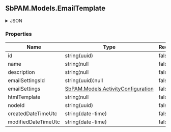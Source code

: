 
<h2 id="tocS_SbPAM.Models.EmailTemplate">SbPAM.Models.EmailTemplate</h2>

<a id="schemasbpam.models.emailtemplate"></a>
<a id="schema_SbPAM.Models.EmailTemplate"></a>
<a id="tocSsbpam.models.emailtemplate"></a>
<a id="tocssbpam.models.emailtemplate"></a>

<details><summary>JSON</summary>


```json
{
  "id": "497f6eca-6276-4993-bfeb-53cbbbba6f08",
  "name": "string",
  "description": "string",
  "emailSettingsId": "f97b605c-a258-4007-967b-14f8a52c230d",
  "emailSettings": {
    "id": "497f6eca-6276-4993-bfeb-53cbbbba6f08",
    "name": "string",
    "description": "string",
    "type": "Generic",
    "createdBy": "25a02396-1048-48f9-bf93-102d2fb7895e",
    "modifiedBy": "07ff0787-1af5-4fc4-9832-7aaeaa962a5e",
    "createdDateTimeUtc": "2019-08-24T14:15:22Z",
    "modifiedDateTimeUtc": "2019-08-24T14:15:22Z",
    "isDefault": true,
    "isDeleted": true,
    "isUserModified": true,
    "nodeId": "959356e3-6168-4a92-b4a5-b9d462be6177",
    "activityConfigurationSettings": [
      {
        "id": "497f6eca-6276-4993-bfeb-53cbbbba6f08",
        "name": "string",
        "key": "string",
        "value": "string",
        "type": "String",
        "activityConfigurationId": "e649ca68-23ab-42cb-8af5-260e01dc50d6",
        "nodeId": "959356e3-6168-4a92-b4a5-b9d462be6177",
        "createdDateTimeUtc": "2019-08-24T14:15:22Z",
        "modifiedDateTimeUtc": "2019-08-24T14:15:22Z"
      }
    ],
    "customFields": [
      {
        "id": "497f6eca-6276-4993-bfeb-53cbbbba6f08",
        "activityConfigurationId": "e649ca68-23ab-42cb-8af5-260e01dc50d6",
        "customFieldNumber": 0,
        "name": "string",
        "label": "string",
        "description": "string",
        "options": "string",
        "length": 0,
        "customFieldDataType": "Integer",
        "required": true,
        "nodeId": "959356e3-6168-4a92-b4a5-b9d462be6177",
        "createdDateTimeUtc": "2019-08-24T14:15:22Z",
        "modifiedDateTimeUtc": "2019-08-24T14:15:22Z"
      }
    ],
    "deleteAccount": true,
    "sessionRetryInterval": 0,
    "approvedWorkflowEmailTemplateId": "7323f20a-d61f-4cbd-9b9a-1ce63404d7a1",
    "notifyApproversWorkflowEmailTemplateId": "5997e1ba-a294-43d0-acaa-18d25ec8482f",
    "maxSessionLength": 0,
    "allowSessionExtension": true,
    "sessionExtensionMinutes": 0,
    "sessionExtensionCount": 0,
    "sessionMonitorInterval": 0,
    "expirationTimeoutThreshold": 0,
    "rdpProxyHost": "string",
    "sshProxyHost": "string",
    "sshScanDc": true,
    "recordAudio": true,
    "proxyAutoConnect": true,
    "record": true,
    "approvalTypeRequired": "Deny",
    "approvalWorkflowId": "2db777ef-e869-4d8f-8dc2-f01750b5b4aa",
    "approvalWorkflowEmailTemplateId": "3416bc31-9e7f-4338-b33c-7314dfcb92d4",
    "monitorEntireSession": true,
    "allowViewPassword": true,
    "allowPasswordAccess": true,
    "allowAutofillPassword": true,
    "leaveInGroup": true,
    "activityTokenComplexity": "123519da-14b2-440d-af88-b17b69fb9aa6",
    "clearWebsiteDataAfterStop": true,
    "clearWebsiteDataBeforeStart": true,
    "notesRequired": true,
    "ticketRequired": true,
    "viewPasswordInSeconds": 0
  },
  "htmlTemplate": "string",
  "nodeId": "959356e3-6168-4a92-b4a5-b9d462be6177",
  "createdDateTimeUtc": "2019-08-24T14:15:22Z",
  "modifiedDateTimeUtc": "2019-08-24T14:15:22Z"
}

```


</details>

### Properties

|Name|Type|Required|Restrictions|Description|
|---|---|---|---|---|
|id|string(uuid)|false|none|none|
|name|string¦null|false|none|none|
|description|string¦null|false|none|none|
|emailSettingsId|string(uuid)¦null|false|none|none|
|emailSettings|[SbPAM.Models.ActivityConfiguration](../Models/sbpam.models.activityconfiguration.md)|false|none|none|
|htmlTemplate|string¦null|false|none|none|
|nodeId|string(uuid)|false|none|none|
|createdDateTimeUtc|string(date-time)|false|none|none|
|modifiedDateTimeUtc|string(date-time)|false|none|none|


